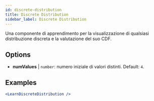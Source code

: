 ```yaml
---
id: discrete-distribution
title: Discrete Distribution
sidebar_label: Discrete Distribution
---
```


Una componente di apprendimento per la visualizzazione di qualsiasi distribuzione discreta e la valutazione del suo CDF.

## Options

* __numValues__ | `number`: numero iniziale di valori distinti. Default: `4`.


## Examples

```jsx live
<LearnDiscreteDistribution />
```

